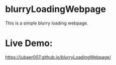 # blurryLoadingWebpage
This is a simple blurry loading webpage.
# Live Demo:
https://jubaer007.github.io/blurryLoadingWebpage/
